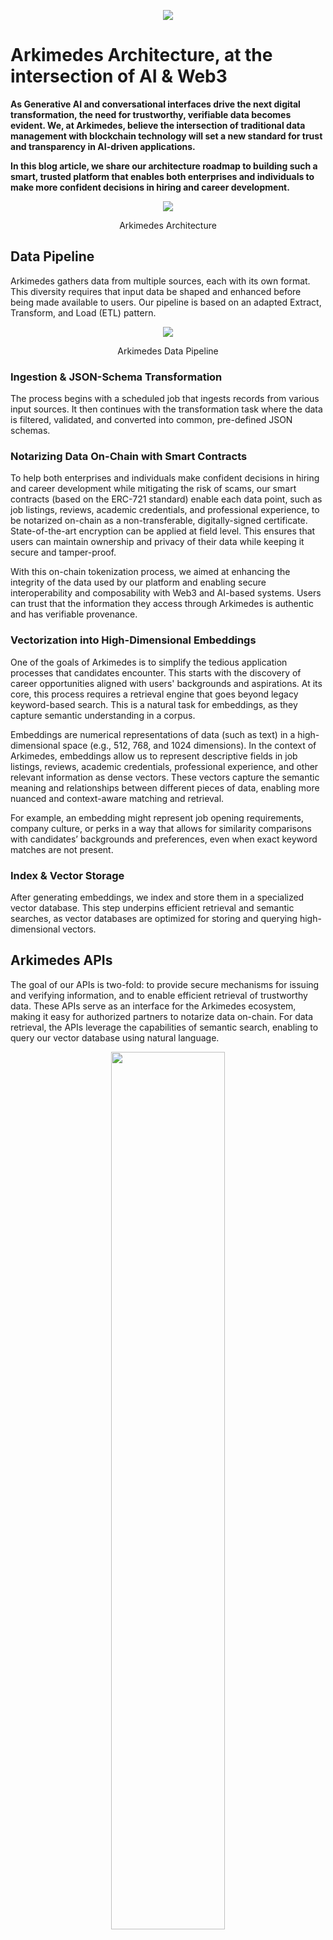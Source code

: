 <p align="center">
  <img src="./static/arkimedes_architecture_cover.png">
</p>

# Arkimedes Architecture, at the intersection of AI & Web3

**As Generative AI and conversational interfaces drive the next digital transformation, the need for trustworthy, verifiable data becomes evident. We, at Arkimedes, believe the intersection of traditional data management with blockchain technology will set a new standard for trust and transparency in AI-driven applications.**

**In this blog article, we share our architecture roadmap to building such a smart, trusted platform that enables both enterprises and individuals to make more confident decisions in hiring and career development.**

<p align="center">
  <img src="./static/arkimedes_architecture.png">
</p>
<p align="center">
  Arkimedes Architecture
</p>

## Data Pipeline

Arkimedes gathers data from multiple sources, each with its own format. This diversity requires that input data be shaped and enhanced before being made available to users. Our pipeline is based on an adapted Extract, Transform, and Load (ETL) pattern.

<p align="center">
  <img src="./static/arkimedes_datapipeline.png">
</p>
<p align="center">
  Arkimedes Data Pipeline
</p>

### Ingestion & JSON-Schema Transformation

The process begins with a scheduled job that ingests records from various input sources. It then continues with the transformation task where the data is filtered, validated, and converted into common, pre-defined JSON schemas.

### Notarizing Data On-Chain with Smart Contracts

To help both enterprises and individuals make confident decisions in hiring and career development while mitigating the risk of scams, our smart contracts (based on the ERC-721 standard) enable each data point, such as job listings, reviews, academic credentials, and professional experience, to be notarized on-chain as a non-transferable, digitally-signed certificate. State-of-the-art encryption can be applied at field level. This ensures that users can maintain ownership and privacy of their data while keeping it secure and tamper-proof.

With this on-chain tokenization process, we aimed at enhancing the integrity of the data used by our platform and enabling secure interoperability and composability with Web3 and AI-based systems. Users can trust that the information they access through Arkimedes is authentic and has verifiable provenance.

### Vectorization into High-Dimensional Embeddings

One of the goals of Arkimedes is to simplify the tedious application processes that candidates encounter. This starts with the discovery of career opportunities aligned with users' backgrounds and aspirations. At its core, this process requires a retrieval engine that goes beyond legacy keyword-based search. This is a natural task for embeddings, as they capture semantic understanding in a corpus.

Embeddings are numerical representations of data (such as text) in a high-dimensional space (e.g., 512, 768, and 1024 dimensions). In the context of Arkimedes, embeddings allow us to represent descriptive fields in job listings, reviews, academic credentials, professional experience, and other relevant information as dense vectors. These vectors capture the semantic meaning and relationships between different pieces of data, enabling more nuanced and context-aware matching and retrieval.

For example, an embedding might represent job opening requirements, company culture, or perks in a way that allows for similarity comparisons with candidates’ backgrounds and preferences, even when exact keyword matches are not present.

### Index & Vector Storage

After generating embeddings, we index and store them in a specialized vector database. This step underpins efficient retrieval and semantic searches, as vector databases are optimized for storing and querying high-dimensional vectors.

## Arkimedes APIs

The goal of our APIs is two-fold: to provide secure mechanisms for issuing and verifying information, and to enable efficient retrieval of trustworthy data. These APIs serve as an interface for the Arkimedes ecosystem, making it easy for authorized partners to notarize data on-chain. For data retrieval, the APIs leverage the capabilities of semantic search, enabling to query our vector database using natural language.

<p align="center">
  <img src="./static/arkimedes_api.png" width="60%">
</p>
<p align="center">
  Arkimedes API: Credential Endpoint
</p>

## Large Language Model & Agents

Arkimedes follows a modular agentic approach, where specialized AI components work together to support enterprises and users in recruitment and career-development related tasks. This design optimizes performance, facilitates integration with external tools, and improves extensibility and explainability in AI-based interactions.

### Retrieval Augmented Generation (RAG)

As a knowledge assistant, Arkimedes implements semantic search and RAG to dynamically incorporate relevant, trustworthy data into model responses. Semantic search is implemented with embeddings, as outlined above; this gives the system the capability to comprehend the meaning behind users' queries. RAG then grounds the language model in verifiable sources, improving accuracy and minimizing hallucinations in its responses.

<p align="center">
  <img src="./static/arkimedes_RAG.png">
</p>
<p align="center">
  Arkimedes Retrieval Augmented Generation
</p>

### Reranking

This RAG-associated step enhances the quality of the context provided to the language model. In practice, it reorganizes the initial results from the search retrieval based on their relevance to the user's query and optional enterprise-custom scores.

### I/O Guardrails

Guardrails serve as safeguards to ensure our system operates within ethical, compliance, and practical boundaries. At Arkimedes, these mechanisms are designed to monitor, evaluate, and control the interactions and outputs of models and agents.

In practice, our safeguards are based on a set of recommended and fine-tuned policies such as ensuring user consent and verifying that model responses come from on-chain verifiable sources, among others. This is a flexible and dynamic layer that we aim to improve in line with developments in the state-of-the-art to maintain on-topic conversations while mitigating risks such as the generation of unintended content and misuse.

<p align="center">
  <img src="./static/arkimedes_guardrails.png">
</p>
<p align="center">
  Arkimedes I/O Guardrails
</p>

## Conversational AI, Observability & Alignment

We favor interaction in natural language through a conversational interface, integrated with an observability layer. The latter tracks execution paths, monitors the performance of agents in real-time, and gathers user feedback. With this approach, we can identify areas for improvement and ensure the system aligns effectively with user needs.

<p align="center">
  <img src="./static/arkimedes_conversational_ai.png">
</p>
<p align="center">
  Arkimedes Conversational AI
</p>